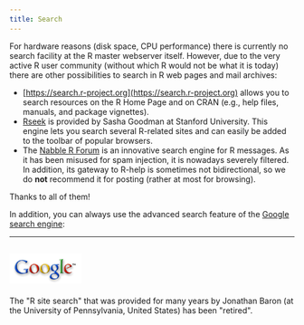 ```yaml
---
title: Search
---
```


For hardware reasons (disk space, CPU performance) there is currently no search facility at the R master webserver itself. However, due to the very active R user community (without which R would not be what it is today) there are other possibilities to search in R web pages and mail archives:

-   [https://search.r-project.org](https://search.r-project.org) allows you to search resources on the R Home Page and on CRAN (e.g., help files, manuals, and package vignettes).
-   [Rseek](https://rseek.org/) is provided by Sasha Goodman at Stanford University. This engine lets you search several R-related sites and can easily be added to the toolbar of popular browsers.
-   The [Nabble R Forum](https://r.789695.n4.nabble.com/) is an innovative search engine for R messages. As it has been misused for spam injection, it is nowadays severely filtered. In addition, its gateway to R-help is sometimes not bidirectional, so we do **not** recommend it for posting (rather at most for browsing).

Thanks to all of them!

In addition, you can always use the advanced search feature of the [Google search engine](http://www.google.com/advanced_search):

  -----------------------------------------------------------
  [![Google](Google-Logo_40wht.png)](http://www.google.com)
  -----------------------------------------------------------

The "R site search" that was provided for many years by Jonathan Baron (at the University of Pennsylvania, United States) has been "retired".
